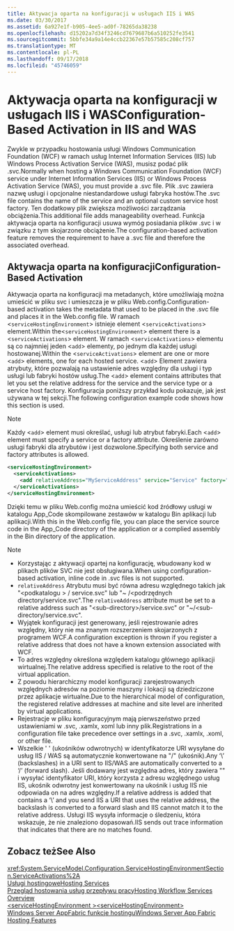 ```yaml
---
title: Aktywacja oparta na konfiguracji w usługach IIS i WAS
ms.date: 03/30/2017
ms.assetid: 6a927e1f-b905-4ee5-ad0f-78265da38238
ms.openlocfilehash: d15202a7d34f3246cd7679687b6a510252fe3541
ms.sourcegitcommit: 5bbfe34a9a14e4ccb22367e57b57585c208cf757
ms.translationtype: MT
ms.contentlocale: pl-PL
ms.lasthandoff: 09/17/2018
ms.locfileid: "45746059"
---
```

# <a name="configuration-based-activation-in-iis-and-was"></a><span data-ttu-id="a3383-102">Aktywacja oparta na konfiguracji w usługach IIS i WAS</span><span class="sxs-lookup"><span data-stu-id="a3383-102">Configuration-Based Activation in IIS and WAS</span></span>
<span data-ttu-id="a3383-103">Zwykle w przypadku hostowania usługi Windows Communication Foundation (WCF) w ramach usług Internet Information Services (IIS) lub Windows Process Activation Service (WAS), musisz podać plik .svc.</span><span class="sxs-lookup"><span data-stu-id="a3383-103">Normally when hosting a Windows Communication Foundation (WCF) service under Internet Information Services (IIS) or Windows Process Activation Service (WAS), you must provide a .svc file.</span></span> <span data-ttu-id="a3383-104">Plik .svc zawiera nazwę usługi i opcjonalne niestandardowe usługi fabryka hostów.</span><span class="sxs-lookup"><span data-stu-id="a3383-104">The .svc file contains the name of the service and an optional custom service host factory.</span></span> <span data-ttu-id="a3383-105">Ten dodatkowy plik zwiększa możliwości zarządzania obciążenia.</span><span class="sxs-lookup"><span data-stu-id="a3383-105">This additional file adds manageability overhead.</span></span> <span data-ttu-id="a3383-106">Funkcja aktywacja oparta na konfiguracji usuwa wymóg posiadania plików .svc i w związku z tym skojarzone obciążenie.</span><span class="sxs-lookup"><span data-stu-id="a3383-106">The configuration-based activation feature removes the requirement to have a .svc file and therefore the associated overhead.</span></span>  
  
## <a name="configuration-based-activation"></a><span data-ttu-id="a3383-107">Aktywacja oparta na konfiguracji</span><span class="sxs-lookup"><span data-stu-id="a3383-107">Configuration-Based Activation</span></span>  
 <span data-ttu-id="a3383-108">Aktywacja oparta na konfiguracji ma metadanych, które umożliwiają można umieścić w pliku svc i umieszcza je w pliku Web.config.</span><span class="sxs-lookup"><span data-stu-id="a3383-108">Configuration-based activation takes the metadata that used to be placed in the .svc file and places it in the Web.config file.</span></span> <span data-ttu-id="a3383-109">W ramach <`serviceHostingEnvironment`> istnieje element <`serviceActivations`> element.</span><span class="sxs-lookup"><span data-stu-id="a3383-109">Within the<`serviceHostingEnvironment`> element there is a <`serviceActivations`> element.</span></span> <span data-ttu-id="a3383-110">W ramach <`serviceActivations`> elementu są co najmniej jeden <`add`> elementy, po jednym dla każdej usługi hostowanej.</span><span class="sxs-lookup"><span data-stu-id="a3383-110">Within the <`serviceActivations`> element are one or more <`add`> elements, one for each hosted service.</span></span> <span data-ttu-id="a3383-111"><`add`> Element zawiera atrybuty, które pozwalają na ustawienie adres względny dla usługi i typ usługi lub fabryki hostów usług.</span><span class="sxs-lookup"><span data-stu-id="a3383-111">The <`add`> element contains attributes that let you set the relative address for the service and the service type or a service host factory.</span></span> <span data-ttu-id="a3383-112">Konfiguracja poniższy przykład kodu pokazuje, jak jest używana w tej sekcji.</span><span class="sxs-lookup"><span data-stu-id="a3383-112">The following configuration example code shows how this section is used.</span></span>  
  
> [!NOTE]
>  <span data-ttu-id="a3383-113">Każdy <`add`> element musi określać, usługi lub atrybut fabryki.</span><span class="sxs-lookup"><span data-stu-id="a3383-113">Each <`add`> element must specify a service or a factory attribute.</span></span> <span data-ttu-id="a3383-114">Określenie zarówno usługi fabryki dla atrybutów i jest dozwolone.</span><span class="sxs-lookup"><span data-stu-id="a3383-114">Specifying both service and factory attributes is allowed.</span></span>  
  
```xml  
<serviceHostingEnvironment>  
  <serviceActivations>  
    <add relativeAddress="MyServiceAddress" service="Service" factory="MyServiceHostFactory"/>  
  </serviceActivations>  
</serviceHostingEnvironment>  
```  
  
 <span data-ttu-id="a3383-115">Dzięki temu w pliku Web.config można umieścić kod źródłowy usługi w katalogu App_Code skompilowane zestawów w katalogu Bin aplikacji lub aplikacji.</span><span class="sxs-lookup"><span data-stu-id="a3383-115">With this in the Web.config file, you can place the service source code in the App_Code directory of the application or a complied assembly in the Bin directory of the application.</span></span>  
  
> [!NOTE]
>  -   <span data-ttu-id="a3383-116">Korzystając z aktywacji opartej na konfigurację, wbudowany kod w plikach plików SVC nie jest obsługiwana.</span><span class="sxs-lookup"><span data-stu-id="a3383-116">When using configuration-based activation, inline code in .svc files is not supported.</span></span>  
> -   <span data-ttu-id="a3383-117">`relativeAddress` Atrybutu musi być równa adresu względnego takich jak "\<podkatalogu > / service.svc" lub "~ /\<podrzędnych directory/service.svc".</span><span class="sxs-lookup"><span data-stu-id="a3383-117">The `relativeAddress` attribute must be set to a relative address such as "\<sub-directory>/service.svc" or "~/\<sub-directory/service.svc".</span></span>  
> -   <span data-ttu-id="a3383-118">Wyjątek konfiguracji jest generowany, jeśli rejestrowanie adres względny, który nie ma znanym rozszerzeniem skojarzonych z programem WCF.</span><span class="sxs-lookup"><span data-stu-id="a3383-118">A configuration exception is thrown if you register a relative address that does not have a known extension associated with WCF.</span></span>  
> -   <span data-ttu-id="a3383-119">To adres względny określona względem katalogu głównego aplikacji wirtualnej.</span><span class="sxs-lookup"><span data-stu-id="a3383-119">The relative address specified is relative to the root of the virtual application.</span></span>  
> -   <span data-ttu-id="a3383-120">Z powodu hierarchiczny model konfiguracji zarejestrowanych względnych adresów na poziomie maszyny i lokacji są dziedziczone przez aplikacje wirtualne.</span><span class="sxs-lookup"><span data-stu-id="a3383-120">Due to the hierarchical model of configuration, the registered relative addresses at machine and site level are inherited by virtual applications.</span></span>  
> -   <span data-ttu-id="a3383-121">Rejestracje w pliku konfiguracyjnym mają pierwszeństwo przed ustawieniami w .svc, .xamlx, xoml lub inny plik.</span><span class="sxs-lookup"><span data-stu-id="a3383-121">Registrations in a configuration file take precedence over settings in a .svc, .xamlx, .xoml, or other file.</span></span>  
> -   <span data-ttu-id="a3383-122">Wszelkie ' \' (ukośników odwrotnych) w identyfikatorze URI wysyłane do usług IIS / WAS są automatycznie konwertowane na "/" (ukośnik).</span><span class="sxs-lookup"><span data-stu-id="a3383-122">Any ‘\’ (backslashes) in a URI sent to IIS/WAS are automatically converted to a ‘/’ (forward slash).</span></span> <span data-ttu-id="a3383-123">Jeśli dodawany jest względna adres, który zawiera "\" i wysyłać identyfikator URI, który korzysta z adresu względnego usług IIS, ukośnik odwrotny jest konwertowany na ukośnik i usług IIS nie odpowiada on na adres względny.</span><span class="sxs-lookup"><span data-stu-id="a3383-123">If a relative address is added that contains a ‘\’ and you send IIS a URI that uses the relative address, the backslash is converted to a forward slash and IIS cannot match it to the relative address.</span></span> <span data-ttu-id="a3383-124">Usługi IIS wysyła informacje o śledzeniu, która wskazuje, że nie znaleziono dopasowań.</span><span class="sxs-lookup"><span data-stu-id="a3383-124">IIS sends out trace information that indicates that there are no matches found.</span></span>  
  
## <a name="see-also"></a><span data-ttu-id="a3383-125">Zobacz też</span><span class="sxs-lookup"><span data-stu-id="a3383-125">See Also</span></span>  
 <xref:System.ServiceModel.Configuration.ServiceHostingEnvironmentSection.ServiceActivations%2A>  
 [<span data-ttu-id="a3383-126">Usługi hostingowe</span><span class="sxs-lookup"><span data-stu-id="a3383-126">Hosting Services</span></span>](../../../../docs/framework/wcf/hosting-services.md)  
 [<span data-ttu-id="a3383-127">Przegląd hostowania usług przepływu pracy</span><span class="sxs-lookup"><span data-stu-id="a3383-127">Hosting Workflow Services Overview</span></span>](../../../../docs/framework/wcf/feature-details/hosting-workflow-services-overview.md)  
 [<span data-ttu-id="a3383-128">\<serviceHostingEnvironment ></span><span class="sxs-lookup"><span data-stu-id="a3383-128">\<serviceHostingEnvironment></span></span>](../../../../docs/framework/configure-apps/file-schema/wcf/servicehostingenvironment.md)  
 [<span data-ttu-id="a3383-129">Windows Server AppFabric funkcje hostingu</span><span class="sxs-lookup"><span data-stu-id="a3383-129">Windows Server App Fabric Hosting Features</span></span>](https://go.microsoft.com/fwlink/?LinkId=201276)
